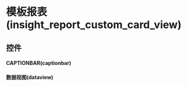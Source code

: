 # 模板报表(insight_report_custom_card_view)  <!-- {docsify-ignore-all} -->



## 控件
#### CAPTIONBAR(captionbar)
#### 数据视图(dataview)


<script>
 const { createApp } = Vue
  createApp({
    data() {
      return {

      }
    }
  }).use(ElementPlus).mount('#app')
</script>